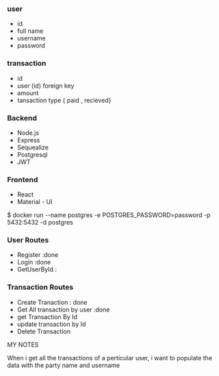 ### user
- id
- full name 
- username
- password

### transaction
- id
- user (id) foreign key
- amount
- tansaction type { paid , recieved}

### Backend
- Node.js
- Express
- Sequealize
- Postgresql
- JWT

### Frontend
- React
- Material - UI



$ docker run       --name postgres       -e POSTGRES_PASSWORD=password       -p 5432:5432       -d postgres

### User Routes
- Register    :done
- Login       :done
- GetUserById :

### Transaction Routes
- Create Tranaction                       : done
- Get All transaction by user             :done
- get Transaction By Id
- update transaction by Id
- Delete Transaction



MY NOTES

When i get all the transactions of a perticular user, i want to populate the data with the party name and username 